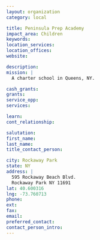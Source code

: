 ```yaml
---
layout: organization
category: local

title: Peninsula Prep Academy
impact_area: Children
keywords: 
location_services: 
location_offices: 
website: 

description: 
mission: |
  A charter school in Queens, NY.

cash_grants: 
grants: 
service_opp: 
services: 

learn: 
cont_relationship: 

salutation: 
first_name: 
last_name: 
title_contact_person: 

city: Rockaway Park
state: NY
address: |
  595 Rockaway Beach Blvd.  
  Rockaway Park NY 11691
lat: 40.600316
lng: -73.760713
phone: 
ext: 
fax: 
email: 
preferred_contact: 
contact_person_intro: 
---
```

